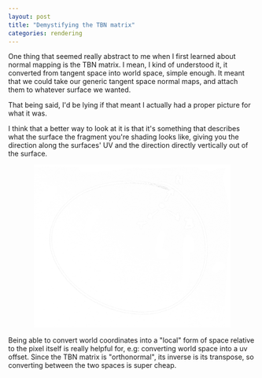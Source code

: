 ```yaml
---
layout: post
title: "Demystifying the TBN matrix"
categories: rendering
---
```


One thing that seemed really abstract to me when I first learned about normal mapping is the TBN matrix. I mean, I kind of understood it, it converted from tangent space into world space, simple enough. It meant that we could take our generic tangent space normal maps, and attach them to whatever surface we wanted.

That being said, I'd be lying if that meant I actually had a proper picture for what it was.

I think that a better way to look at it is that it's something that describes what the surface the fragment you're shading looks like, giving you the direction along the surfaces' UV and the direction directly vertically out of the surface.

<p style="text-align: center;">
	<img src="/assets/img/tbn_sphere.png" width="400">
</p>

Being able to convert world coordinates into a "local" form of space relative to the pixel itself is really helpful for, e.g: converting world space into a uv offset. Since the TBN matrix is "orthonormal", its inverse is its transpose, so converting between the two spaces is super cheap.

<!-- enable latex -->
<script src="https://cdn.jsdelivr.net/npm/mathjax@3/es5/tex-mml-chtml.js" async></script>
<script type="text/javascript">MathJax={tex:{inlineMath:[['$','$']]}};</script>
